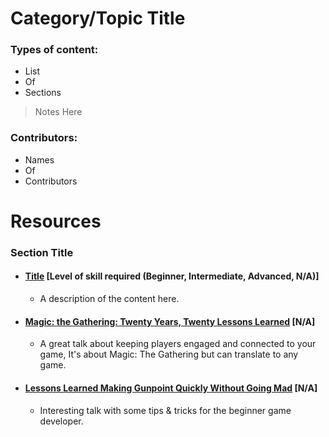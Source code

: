 # Category/Topic Title

### Types of content:
- List
- Of
- Sections

> Notes
> Here

### Contributors:
- Names
- Of
- Contributors

# Resources

### Section Title

- #### [Title](Link) [Level of skill required (Beginner, Intermediate, Advanced, N/A)]
    - A description of the content here.

- #### [Magic: the Gathering: Twenty Years, Twenty Lessons Learned](https://www.youtube.com/watch?v=QHHg99hwQGY) [N/A]
    - A great talk about keeping players engaged and connected to your game, It's about Magic: The Gathering but can translate to any game.

- #### [Lessons Learned Making Gunpoint Quickly Without Going Mad](https://www.youtube.com/watch?v=aXTOUnzNo64) [N/A]
    - Interesting talk with some tips & tricks for the beginner game developer.
